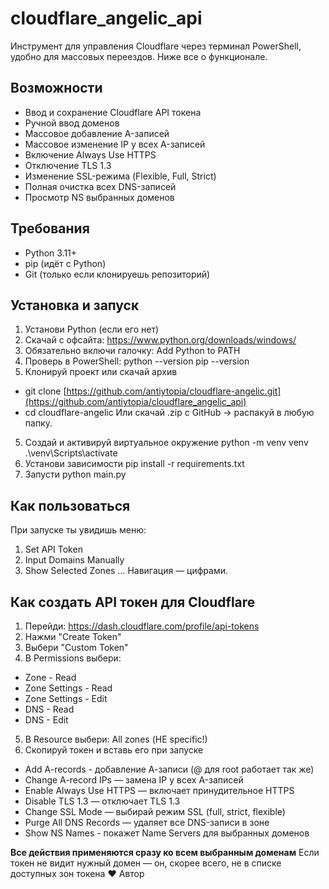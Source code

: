 # cloudflare_angelic_api

Инструмент для управления Cloudflare через терминал PowerShell, удобно для массовых переездов. Ниже все о функционале.

## Возможности
- Ввод и сохранение Cloudflare API токена
- Ручной ввод доменов
- Массовое добавление A-записей
- Массовое изменение IP у всех A-записей
- Включение Always Use HTTPS
- Отключение TLS 1.3
- Изменение SSL-режима (Flexible, Full, Strict)
- Полная очистка всех DNS-записей
- Просмотр NS выбранных доменов 

## Требования
- Python 3.11+
- pip (идёт с Python)
- Git (только если клонируешь репозиторий)

## Установка и запуск
1. Установи Python (если его нет)
2. Скачай с офсайта: https://www.python.org/downloads/windows/
3. Обязательно включи галочку: Add Python to PATH
4. Проверь в PowerShell:
      python --version
      pip --version
5. Клонируй проект или скачай архив
  - git clone [https://github.com/antiytopia/cloudflare-angelic.git](https://github.com/antiytopia/cloudflare_angelic_api)
  - cd cloudflare-angelic
  Или скачай .zip с GitHub → распакуй в любую папку.
5. Создай и активируй виртуальное окружение
    python -m venv venv
    .\venv\Scripts\activate
6. Установи зависимости
    pip install -r requirements.txt
7. Запусти
    python main.py
## Как пользоваться
При запуске ты увидишь меню:
1. Set API Token
2. Input Domains Manually
3. Show Selected Zones
...
Навигация — цифрами.

## Как создать API токен для Cloudflare
1. Перейди: https://dash.cloudflare.com/profile/api-tokens
2. Нажми "Create Token"
3. Выбери "Custom Token"
4. В Permissions выбери:
- Zone - Read
- Zone Settings - Read
- Zone Settings - Edit
- DNS - Read
- DNS - Edit
5. В Resource выбери: All zones (НЕ specific!)
6. Скопируй токен и вставь его при запуске

- Add A-records - добавление А-записи (@ для root работает так же)
- Change A-record IPs — замена IP у всех A-записей
- Enable Always Use HTTPS — включает принудительное HTTPS
- Disable TLS 1.3 — отключает TLS 1.3
- Change SSL Mode — выбирай режим SSL (full, strict, flexible)
- Purge All DNS Records — удаляет все DNS-записи в зоне
- Show NS Names - покажет Name Servers для выбранных доменов

**Все действия применяются сразу ко всем выбранным доменам**
Если токен не видит нужный домен — он, скорее всего, не в списке доступных зон токена
❤️ Автор

